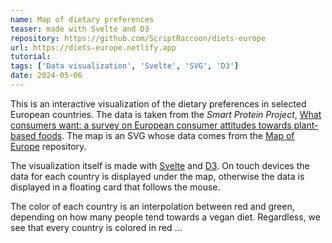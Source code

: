 ```yaml
---
name: Map of dietary preferences
teaser: made with Svelte and D3
repository: https://github.com/ScriptRaccoon/diets-europe
url: https://diets-europe.netlify.app
tutorial:
tags: ['Data visualization', 'Svelte', 'SVG', 'D3']
date: 2024-05-06
---
```


This is an interactive visualization of the dietary preferences in selected European countries. The data is taken from the _Smart Protein Project_, [What consumers want: a survey on European consumer attitudes towards plant-based foods](https://smartproteinproject.eu/wp-content/uploads/FINAL_Pan-EU-consumer-survey_Overall-Report-.pdf). The map is an SVG whose data comes from the [Map of Europe](https://github.com/leakyMirror/map-of-europe) repository.

The visualization itself is made with [Svelte](https://svelte.dev/) and [D3](https://d3js.org/). On touch devices the data for each country is displayed under the map, otherwise the data is displayed in a floating card that follows the mouse.

The color of each country is an interpolation between red and green, depending on how many people tend towards a vegan diet. Regardless, we see that every country is colored in red ...
